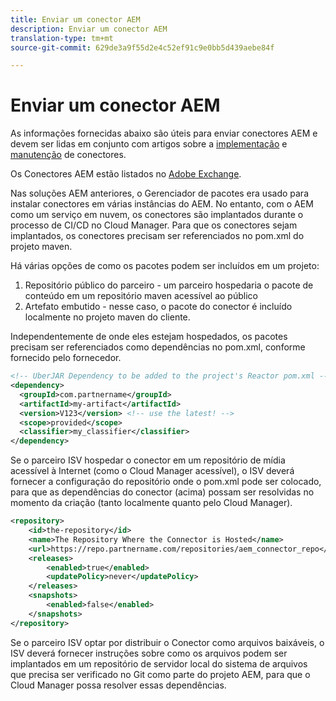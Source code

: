 ```yaml
---
title: Enviar um conector AEM
description: Enviar um conector AEM
translation-type: tm+mt
source-git-commit: 629de3a9f55d2e4c52ef91c9e0bb5d439aebe84f

---
```



Enviar um conector AEM
===========================

As informações fornecidas abaixo são úteis para enviar conectores AEM e devem ser lidas em conjunto com artigos sobre a [implementação](implement.md) e [manutenção](maintain.md) de conectores.

Os Conectores AEM estão listados no [Adobe Exchange](https://marketing.adobe.com/resources/content/resources/en/exchange/marketplace.html).

Nas soluções AEM anteriores, o Gerenciador de pacotes era usado para instalar conectores em várias instâncias do AEM. No entanto, com o AEM como um serviço em nuvem, os conectores são implantados durante o processo de CI/CD no Cloud Manager. Para que os conectores sejam implantados, os conectores precisam ser referenciados no pom.xml do projeto maven.

Há várias opções de como os pacotes podem ser incluídos em um projeto:

1. Repositório público do parceiro - um parceiro hospedaria o pacote de conteúdo em um repositório maven acessível ao público
1. Artefato embutido - nesse caso, o pacote do conector é incluído localmente no projeto maven do cliente.

Independentemente de onde eles estejam hospedados, os pacotes precisam ser referenciados como dependências no pom.xml, conforme fornecido pelo fornecedor.

```xml
<!-- UberJAR Dependency to be added to the project's Reactor pom.xml -->
<dependency>
  <groupId>com.partnername</groupId>
  <artifactId>my-artifact</artifactId>
  <version>V123</version> <!-- use the latest! -->
  <scope>provided</scope>
  <classifier>my_classifier</classifier>
</dependency>
```

Se o parceiro ISV hospedar o conector em um repositório de mídia acessível à Internet (como o Cloud Manager acessível), o ISV deverá fornecer a configuração do repositório onde o pom.xml pode ser colocado, para que as dependências do conector (acima) possam ser resolvidas no momento da criação (tanto localmente quanto pelo Cloud Manager).

```xml
<repository>
    <id>the-repository</id>
    <name>The Repository Where the Connector is Hosted</name>
    <url>https://repo.partnername.com/repositories/aem_connector_repo</url>
    <releases>
        <enabled>true</enabled>
        <updatePolicy>never</updatePolicy>
    </releases>
    <snapshots>
        <enabled>false</enabled>
    </snapshots>
</repository>
```

Se o parceiro ISV optar por distribuir o Conector como arquivos baixáveis, o ISV deverá fornecer instruções sobre como os arquivos podem ser implantados em um repositório de servidor local do sistema de arquivos que precisa ser verificado no Git como parte do projeto AEM, para que o Cloud Manager possa resolver essas dependências.
